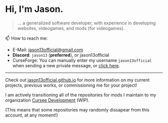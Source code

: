 # Hi, I'm Jason.
> ... a generalized software developer, with experience in developing websites, videogames, and mods (for videogames).

📫 How to reach me:
- E-Mail: jason13official@gmail.com
- **Discord**: `jason13` (**preferred**), or jason13official
- CurseForge: You can manually enter my username `jason13official` when sending a new private message, or [click here](https://legacy.curseforge.com/private-messages/send?recipient=jason13official).

---

Check out [jason13official.github.io](https://jason13official.github.io/) for more information on my current projects, previous works, or commissioning me for your project!

I am actively transitioning all of the repositories for mods I maintain to my organization [Cursee Development](https://www.github.com/Cursee-Development) (WIP). 

(This means that some repositories may randomly dissapear from this account, at any moment!)

<!--
[https://jason13official.github.io](https://jason13official.github.io)
[https://cursee-development.github.io](https://cursee-development.github.io)
-->
